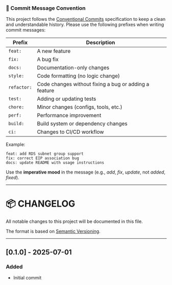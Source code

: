 ### 📌 Commit Message Convention

This project follows the [Conventional Commits](https://www.conventionalcommits.org/en/v1.0.0/) specification to keep a clean and understandable history. Please use the following prefixes when writing commit messages:

| Prefix      | Description                           |
|-------------|---------------------------------------|
| `feat:`     | A new feature                         |
| `fix:`      | A bug fix                             |
| `docs:`     | Documentation-only changes            |
| `style:`    | Code formatting (no logic change)     |
| `refactor:` | Code changes without fixing a bug or adding a feature |
| `test:`     | Adding or updating tests              |
| `chore:`    | Minor changes (configs, tools, etc.)  |
| `perf:`     | Performance improvement               |
| `build:`    | Build system or dependency changes    |
| `ci:`       | Changes to CI/CD workflow             |

Example:
```
feat: add RDS subnet group support
fix: correct EIP association bug
docs: update README with usage instructions
```

Use the **imperative mood** in the message (e.g., _add_, _fix_, _update_, not _added_, _fixed_).

---
# 📦 CHANGELOG

All notable changes to this project will be documented in this file.

The format is based on [Semantic Versioning](https://semver.org/).

---

## [0.1.0] - 2025-07-01
### Added
- Initial commit
